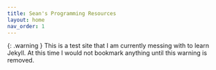 ```yaml
---
title: Sean's Programming Resources
layout: home
nav_order: 1
---
```


{: .warning }
This is a test site that I am currently messing with to learn Jekyll. At this time I would not bookmark anything until this warning is removed.